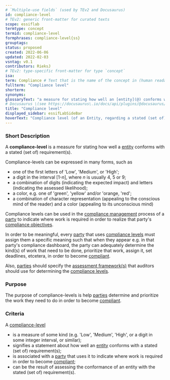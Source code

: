 ```yaml
---
# `Multiple-use fields` (used by TEv2 and Docusaurus)
id: compliance-level
# TEv2: generic front-matter for curated texts
scope: essiflab
termtype: concept
termid: compliance-level
formphrases: compliance-level{ss}
grouptags:
status: proposed
created: 2022-06-06
updated: 2022-02-03
vsntag: v0.1
contributors: RieksJ
# TEv2: type-specific front-matter for type `concept`
isa:
term: Compliance # Text that is the name of the concept in (human readable) texts.
fullterm: "Compliance level"
shorterm:
synonyms:
glossaryText: "a measure for stating how well an [entity](@) conforms with a stated (set of) requirement(s)."
# Docusaurus \(see https://docusaurus\.io/docs/api/plugins/@docusaurus/plugin-content-docs#markdown-front-matter\):
title: "Compliance level"
displayed_sidebar: essifLabSideBar
hoverText: "Compliance level (of an Entity, regarding a stated (set of) requirement(s)): a measure for stating how well the Entity conforms with the stated (set of) requirement(s)."
---
```


### Short Description
A **compliance-level** is a measure for stating how well a [entity](@) conforms with a stated (set of) requirement(s).

Compliance-levels can be expressed in many forms, such as
- one of the first letters of 'Low', 'Medium', or 'High';
- a digit in the interval [1-_n_], where _n_ is usually 4, 5 or 9;
- a combination of digits (indicating the expected impact) and letters (indicating the assessed likelihood);
- a color, e.g. one of 'green', 'yellow' and/or 'orange, 'red';
- a combination of character representation (appealing to the conscious mind of the reader) and a color (appealing to its unconscious mind)

Compliance levels can be used in the [compliance management](@) process of a [party](@) to indicate where work is required in order to realize that party's [compliance objectives](@).

In order to be meaningful, every [party](@) that uses [compliance levels](@) must assign them a specific meaning such that when they appear e.g. in that party's compliance dashboard, the party can adequately determine the kind(s) of work that need to be done, prioritize that work, assign it, set deadlines, etcetera, in order to become [compliant](@).

Also, [parties](@) should specify the [assessment framework(s)](@) that auditors should use for determining the [compliance levels](@).

### Purpose
The purpose of compliance-levels is help [parties](@) determine and prioritize the work they need to do in order to become [compliant](@).

### Criteria
A [compliance-level](@)
- is a measure of some kind (e.g. 'Low', 'Medium', 'High', or a digit in some integer interval, or similar);
- signifies a statement about how well an [entity](@) conforms with a stated (set of) requirement(s);
- is associated with a [party](@) that uses it to indicate where work is required in order to become [compliant](@);
- can be the result of assessing the conformance of an entity with the stated (set of) requirement(s).
